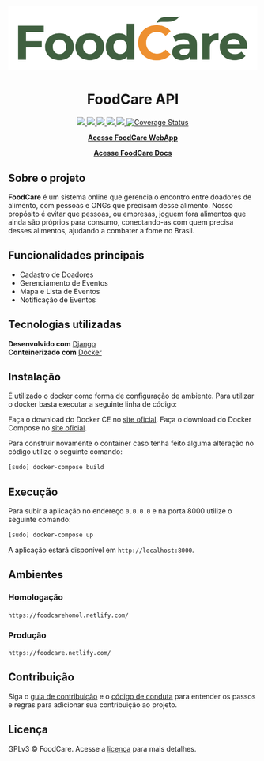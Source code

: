<p align="center">
    <img src="docs/assets/images/id-visual/logo-green.png" alt="Logo">
</p>

<h1 align="center">FoodCare API</h1>

<p align="center">
    <a href="https://codeclimate.com/github/fga-eps-mds/2019.2-FoodCare/maintainability" alt="Manutenibilidade" >
        <img src="https://api.codeclimate.com/v1/badges/f32161ad0dd11e650c14/maintainability" />
    </a>
    <a href="https://travis-ci.org/fga-eps-mds/2019.2-FoodCare" alt="Status da build" >
        <img src="https://travis-ci.org/fga-eps-mds/2019.2-FoodCare.svg?branch=master" />
    </a>
    <a href="http://isitmaintained.com/project/fga-eps-mds/2019.2-FoodCare" alt="Porcentagem de issues abertas" >
        <img src="http://isitmaintained.com/badge/open/fga-eps-mds/2019.2-FoodCare.svg" />
    </a>
    <a href="http://isitmaintained.com/project/fga-eps-mds/2019.2-FoodCare" alt="Tempo médio para fechar uma issue" >
        <img src="http://isitmaintained.com/badge/resolution/fga-eps-mds/2019.2-FoodCare.svg" />
    </a>
    <a href="https://www.gnu.org/licenses/gpl-3.0" alt="Licença: GPL v3" >
        <img src="https://img.shields.io/badge/License-GPLv3-blue.svg" />
    </a>
    <a href='https://coveralls.io/github/fga-eps-mds/2019.2-FoodCare?branch=master'><img src='https://coveralls.io/repos/github/fga-eps-mds/2019.2-FoodCare/badge.svg?branch=master' alt='Coverage Status' />
    </a>
</p>

<p align="center">
    <a href="https://github.com/fga-eps-mds/2019.2-FoodCare-WebApp"><strong>Acesse FoodCare WebApp</strong></a>
</p>

<p align="center">
    <a href="https://fga-eps-mds.github.io/2019.2-FoodCare"><strong>Acesse FoodCare Docs</strong></a>
</p>

## Sobre o projeto

**FoodCare** é um sistema online que gerencia o encontro entre doadores de alimento, com pessoas e ONGs que precisam desse alimento. Nosso propósito é evitar que pessoas, ou empresas, joguem fora alimentos que ainda são próprios para consumo, conectando-as com quem precisa desses alimentos, ajudando a combater a fome no Brasil.

## Funcionalidades principais

- Cadastro de Doadores
- Gerenciamento de Eventos
- Mapa e Lista de Eventos
- Notificação de Eventos

## Tecnologias utilizadas

**Desenvolvido com** [Django](https://www.djangoproject.com/)  
**Conteinerizado com** [Docker](https://www.docker.com/)  

## Instalação

É utilizado o docker como forma de configuração de ambiente. Para utilizar o docker basta executar a seguinte linha de código:

Faça o download do Docker CE no [site oficial](https://docs.docker.com/engine/installation/).
Faça o download do Docker Compose no [site oficial](https://docs.docker.com/compose/install/).

Para construir novamente o container caso tenha feito alguma alteração no código utilize o seguinte comando:

```bash
[sudo] docker-compose build
```

## Execução

Para subir a aplicação no endereço `0.0.0.0` e na porta 8000 utilize o seguinte comando:

```bash
[sudo] docker-compose up
```

A aplicação estará disponível em `http://localhost:8000`.

<!-- ## Testes

Descreva e mostre como rodar testes. -->
## Ambientes

### Homologação

`https://foodcarehomol.netlify.com/`

### Produção

`https://foodcare.netlify.com/`

## Contribuição

Siga o [guia de contribuição](CONTRIBUTING.md) e o [código de conduta](CODE_OF_CONDUCT.md) para entender os passos e regras para adicionar sua contribuição ao projeto.

## Licença

GPLv3 © FoodCare. Acesse a [licença](LICENSE) para mais detalhes.
